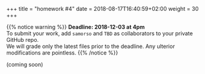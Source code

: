 +++
title = "homework #4"
date =  2018-08-17T16:40:59+02:00
weight = 30
+++

{{% notice warning %}}
**Deadline: 2018-12-03 at 4pm**  
To submit your work, add `samorso` and `TBD` as collaborators to your private GitHub repo.  
We will grade only the latest files prior to the deadline. Any ulterior modifications are pointless. 
{{% /notice %}}

(coming soon)